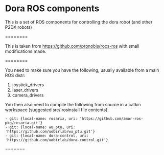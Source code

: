Dora ROS components
========

This is a set of ROS components for controlling the dora robot (and other P2DX robots)

========

This is taken from https://github.com/pronobis/rocs-ros with small modifications made.

========

You need to make sure you have the following, usually available from a main ROS distr:
1. joystick_drivers
2. laser_drivers
3. camera_drivers


You then also need to compile the following from source in a catkin workspace (suggested src/.rosinstall file contents):

```
- git: {local-name: rosaria, uri: 'https://github.com/amor-ros-pkg/rosaria.git'}
- git: {local-name: wu_ptu, uri: 'https://github.com/uobirlab/wu_ptu.git'}
- git: {local-name: dora-control, uri: 'https://github.com/uobirlab/dora-control.git'}
```




=======

